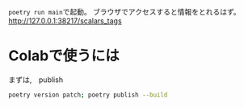 
`poetry run main`で起動。
ブラウザでアクセスすると情報をとれるはず。
http://127.0.0.1:38217/scalars_tags




# Colabで使うには
まずは,　publish
```bash
poetry version patch; poetry publish --build
```

